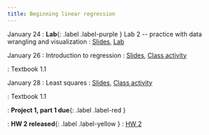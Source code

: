 ```yaml
---
title: Beginning linear regression
---
```


January 24
: **Lab**{: .label .label-purple } Lab 2 -- practice with data wrangling and visualization
  : [Slides](https://sta112-s22.github.io/slides/lecture_6.html), [Lab](https://sta112-s22.github.io/labs/lab_2.html)

January 26
: Introduction to regression
  : [Slides](https://sta112-s22.github.io/slides/lecture_7.html), [Class activity](https://sta112-s22.github.io/class_activities/ca_lecture_7.html)

: Textbook 1.1

January 28
: Least squares
  : [Slides](https://sta112-s22.github.io/slides/lecture_8.html), [Class activity](https://sta112-s22.github.io/class_activities/ca_lecture_8.html)


: Textbook 1.1

: **Project 1, part 1 due**{: .label .label-red }

: **HW 2 released**{: .label .label-yellow }
  : [HW 2](https://sta112-s22.github.io/homework/homework_2.html)